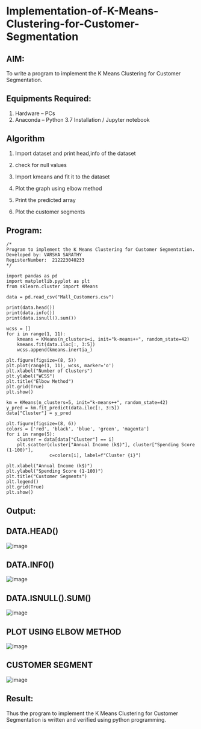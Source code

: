 # Implementation-of-K-Means-Clustering-for-Customer-Segmentation

## AIM:
To write a program to implement the K Means Clustering for Customer Segmentation.

## Equipments Required:
1. Hardware – PCs
2. Anaconda – Python 3.7 Installation / Jupyter notebook

## Algorithm
1. Import dataset and print head,info of the dataset

2. check for null values

3. Import kmeans and fit it to the dataset

4. Plot the graph using elbow method

5. Print the predicted array

6. Plot the customer segments

## Program:
```
/*
Program to implement the K Means Clustering for Customer Segmentation.
Developed by: VARSHA SARATHY
RegisterNumber:  212223040233
*/
```

```
import pandas as pd
import matplotlib.pyplot as plt
from sklearn.cluster import KMeans

data = pd.read_csv("Mall_Customers.csv")

print(data.head())
print(data.info())
print(data.isnull().sum())

wcss = []
for i in range(1, 11):
    kmeans = KMeans(n_clusters=i, init="k-means++", random_state=42)
    kmeans.fit(data.iloc[:, 3:5])
    wcss.append(kmeans.inertia_)

plt.figure(figsize=(8, 5))
plt.plot(range(1, 11), wcss, marker='o')
plt.xlabel("Number of Clusters")
plt.ylabel("WCSS")
plt.title("Elbow Method")
plt.grid(True)
plt.show()

km = KMeans(n_clusters=5, init="k-means++", random_state=42)
y_pred = km.fit_predict(data.iloc[:, 3:5])
data["Cluster"] = y_pred

plt.figure(figsize=(8, 6))
colors = ['red', 'black', 'blue', 'green', 'magenta']
for i in range(5):
    cluster = data[data["Cluster"] == i]
    plt.scatter(cluster["Annual Income (k$)"], cluster["Spending Score (1-100)"], 
                c=colors[i], label=f"Cluster {i}")

plt.xlabel("Annual Income (k$)")
plt.ylabel("Spending Score (1-100)")
plt.title("Customer Segments")
plt.legend()
plt.grid(True)
plt.show()
```

## Output:

## DATA.HEAD()
![image](https://github.com/user-attachments/assets/cecbb6b7-0d53-409e-bae4-b93304865bb8)

## DATA.INF0()
![image](https://github.com/user-attachments/assets/3a258fd1-e9c2-4ef2-927e-5cf9cda73b93)

## DATA.ISNULL().SUM()
![image](https://github.com/user-attachments/assets/04c5f927-0271-490b-a282-fff74859d28c)

## PLOT USING ELBOW METHOD 
![image](https://github.com/user-attachments/assets/826e205f-a3b1-499c-b922-dabac7b91e7b)

## CUSTOMER SEGMENT
![image](https://github.com/user-attachments/assets/3d09e5bb-f87a-4d06-9388-33e77a218304)

## Result:
Thus the program to implement the K Means Clustering for Customer Segmentation is written and verified using python programming.

